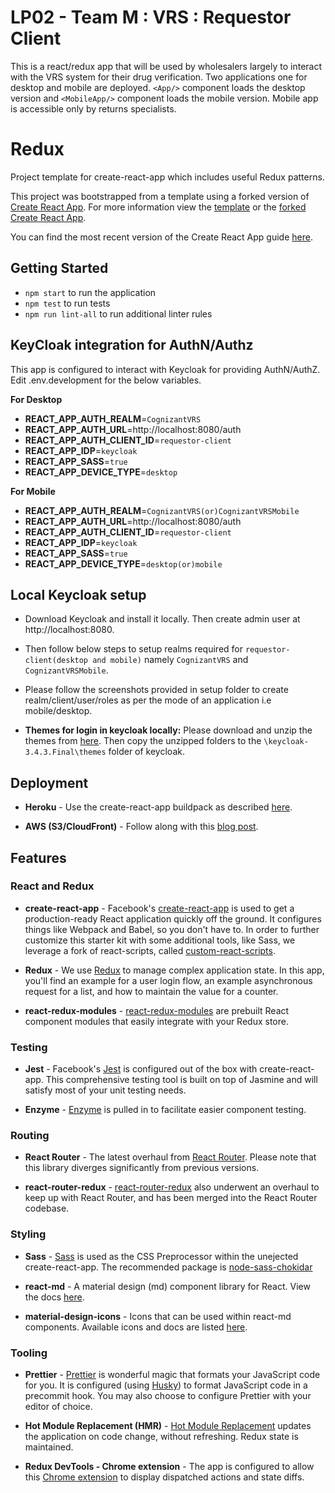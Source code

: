 # LP02 - Team M : VRS : Requestor Client

This is a react/redux app that will be used by wholesalers largely to interact with the VRS system for their drug verification. Two applications one for desktop and mobile are deployed. `<App/>` component loads the desktop version and `<MobileApp/>` component loads the mobile version. Mobile app is accessible only by returns specialists.

# Redux

Project template for create-react-app which includes useful Redux patterns.

This project was bootstrapped from a template using a forked version of [Create React App](https://github.com/facebookincubator/create-react-app). For more information view the [template](https://github.com/reedsa/create-react-app-templates) or the [forked Create React App](https://github.com/reedsa/create-react-app).

You can find the most recent version of the Create React App guide [here](https://github.com/facebookincubator/create-react-app/blob/master/packages/react-scripts/template/README.md).

## Getting Started

* `npm start` to run the application
* `npm test` to run tests
* `npm run lint-all` to run additional linter rules

## KeyCloak integration for AuthN/Authz

This app is configured to interact with Keycloak for providing AuthN/AuthZ. Edit .env.development for the below variables.

**For Desktop**

* **REACT_APP_AUTH_REALM**=`CognizantVRS`
* **REACT_APP_AUTH_URL**=http://localhost:8080/auth
* **REACT_APP_AUTH_CLIENT_ID**=`requestor-client`
* **REACT_APP_IDP**=`keycloak`
* **REACT_APP_SASS**=`true`
* **REACT_APP_DEVICE_TYPE**=`desktop`

**For Mobile**

* **REACT_APP_AUTH_REALM**=`CognizantVRS(or)CognizantVRSMobile`
* **REACT_APP_AUTH_URL**=http://localhost:8080/auth
* **REACT_APP_AUTH_CLIENT_ID**=`requestor-client`
* **REACT_APP_IDP**=`keycloak`
* **REACT_APP_SASS**=`true`
* **REACT_APP_DEVICE_TYPE**=`desktop(or)mobile`

## Local Keycloak setup 
* Download Keycloak and install it locally. Then create admin user at http://localhost:8080.
* Then follow below steps to setup realms required for `requestor-client(desktop and mobile)` namely `CognizantVRS` and `CognizantVRSMobile`.

* Please follow the screenshots provided in setup folder to create realm/client/user/roles as per the mode of an application i.e mobile/desktop.

* **Themes for login in keycloak locally:**
Please download and unzip the themes from [here](https://github.com/CognizantStudio/lp02-team-m-requestor-client/blob/master/src/setup).
Then copy the unzipped folders to the `\keycloak-3.4.3.Final\themes` folder of keycloak.

## Deployment

* **Heroku** - Use the create-react-app buildpack as described [here](https://blog.heroku.com/deploying-react-with-zero-configuration).

* **AWS (S3/CloudFront)** - Follow along with this [blog post](https://medium.com/@omgwtfmarc/deploying-create-react-app-to-s3-or-cloudfront-48dae4ce0af).

## Features

### React and Redux

* **create-react-app** - Facebook's [create-react-app](https://github.com/facebookincubator/create-react-app) is used to get a production-ready React application quickly off the ground. It configures things like Webpack and Babel, so you don't have to. In order to further customize this starter kit with some additional tools, like Sass, we leverage a fork of react-scripts, called [custom-react-scripts](https://github.com/kitze/custom-react-scripts).

* **Redux** - We use [Redux](https://github.com/reactjs/redux) to manage complex application state. In this app, you'll find an example for a user login flow, an example asynchronous request for a list, and how to maintain the value for a counter.

* **react-redux-modules** - [react-redux-modules](https://github.com/reedsa/react-redux-modules) are prebuilt React component modules that easily integrate with your Redux store.

### Testing

* **Jest** - Facebook's [Jest](https://github.com/facebook/jest/) is configured out of the box with create-react-app. This comprehensive testing tool is built on top of Jasmine and will satisfy most of your unit testing needs.

* **Enzyme** - [Enzyme](https://github.com/airbnb/enzyme) is pulled in to facilitate easier component testing.

### Routing

* **React Router** - The latest overhaul from [React Router](https://reacttraining.com/react-router/web). Please note that this library diverges significantly from previous versions.

* **react-router-redux** - [react-router-redux](https://github.com/ReactTraining/react-router/tree/master/packages/react-router-redux) also underwent an overhaul to keep up with React Router, and has been merged into the React Router codebase.

### Styling

* **Sass** - [Sass](http://sass-lang.com/) is used as the CSS Preprocessor within the unejected create-react-app. The recommended package is [node-sass-chokidar](https://github.com/michaelwayman/node-sass-chokidar)

* **react-md** - A material design (md) component library for React. View the docs [here](https://react-md.mlaursen.com/).

* **material-design-icons** - Icons that can be used within react-md components. Available icons and docs are listed [here](https://material.io/icons/).

### Tooling

* **Prettier** - [Prettier](https://github.com/prettier/prettier) is wonderful magic that formats your JavaScript code for you. It is configured (using [Husky](https://github.com/typicode/husky)) to format JavaScript code in a precommit hook. You may also choose to configure Prettier with your editor of choice.

* **Hot Module Replacement (HMR)** -
[Hot Module Replacement](https://webpack.js.org/concepts/hot-module-replacement) updates the application on code change, without refreshing. Redux state is maintained.

* **Redux DevTools - Chrome extension** - The app is configured to allow this [Chrome extension](https://chrome.google.com/webstore/detail/redux-devtools/lmhkpmbekcpmknklioeibfkpmmfibljd?hl=en) to display dispatched actions and state diffs.
